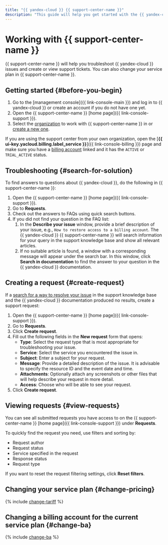 ```yaml
---
title: "{{ yandex-cloud }} {{ support-center-name }}"
description: "This guide will help you get started with the {{ yandex-cloud }} {{ support-center-name }}: find troubleshooting recommendations, create or view support tickets, or change your service plan."
---
```


# Working with {{ support-center-name }}

{{ support-center-name }} will help you troubleshoot {{ yandex-cloud }} issues and create or view support tickets. You can also change your service plan in {{ support-center-name }}.

## Getting started {#before-you-begin}

1. Go to the [management console]({{ link-console-main }}) and log in to {{ yandex-cloud }} or create an account if you do not have one yet.
1. Open the {{ support-center-name }} [home page]({{ link-console-support }}).
1. Select the [organization](../organization/quickstart.md) to work with {{ support-center-name }} in or [create a new one](../organization/operations/enable-org).

If you are using the support center from your own organization, open the [**{{ ui-key.yacloud.billing.label_service }}**]({{ link-console-billing }}) page and make sure you have a [billing account](../billing/concepts/billing-account.md) linked and it has the `ACTIVE` or `TRIAL_ACTIVE` status.

## Troubleshooting {#search-for-solution}

To find answers to questions about {{ yandex-cloud }}, do the following in {{ support-center-name }}:

1. Open the {{ support-center-name }} [home page]({{ link-console-support }}).
1. Go to **Requests**.
1. Check out the answers to FAQs using quick search buttons.
1. If you did not find your question in the FAQ list:
   1. In the **Describe your issue** window, provide a brief description of your issue, e.g., `How to restore access to a billing account`. The {{ yandex-cloud }} {{ support-center-name }} will search information for your query in the support knowledge base and show all relevant articles.
   1. If no suitable article is found, a window with a corresponding message will appear under the search bar. In this window, click **Search in documentation** to find the answer to your question in the {{ yandex-cloud }} documentation.

## Creating a request {#create-request}

If a [search for a way to resolve your issue](#finding-solution) in the support knowledge base and the {{ yandex-cloud }} documentation produced no results, create a support request:

1. Open the {{ support-center-name }} [home page]({{ link-console-support }}).
1. Go to **Requests**.
1. Click **Create request**.
1. Fill out the following fields in the **New request** form that opens:
   * **Type**: Select the request type that is most appropriate for troubleshooting your issue.
   * **Service**: Select the service you encountered the issue in.
   * **Subject**: Enter a subject for your request.
   * **Message**: Provide a detailed description of the issue. It is advisable to specify the resource ID and the event date and time.
   * **Attachments**: Optionally attach any screenshots or other files that will help describe your request in more detail.
   * **Access**: Choose who will be able to see your request.
1. Click **Create request**.

## Viewing requests {#view-requests}

You can see all submitted requests you have access to on the {{ support-center-name }} [home page]({{ link-console-support }}) under **Requests**.

To quickly find the request you need, use filters and sorting by:
* Request author
* Request status
* Service specified in the request
* Response status
* Request type

If you want to reset the request filtering settings, click **Reset filters**.

## Changing your service plan {#change-pricing}

{% include [change-tariff](../_includes/support/change-pricing.md) %}

## Changing a billing account for the current service plan {#change-ba}

{% include [change-ba](../_includes/support/change-ba.md) %}